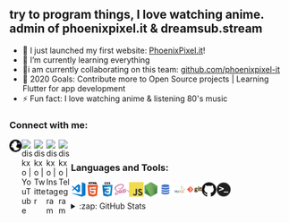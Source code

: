 ## try to program things, I love watching anime. admin of phoenixpixel.it & dreamsub.stream

- 🔭 I just launched my first website: [PhoenixPixel.it][website]!
- 🌱 I’m currently learning everything 
- 👯i am currently collaborating on this team: [github.com/phoenixpixel-it][phoenixpixel]
- 🥅 2020 Goals: Contribute more to Open Source projects | Learning Flutter for app development
- ⚡ Fun fact: I love watching anime & listening 80's music

### Connect with me:

[<img align="left" alt="phoenixpixel.com" width="22px" src="https://raw.githubusercontent.com/iconic/open-iconic/master/svg/globe.svg" />][website]
[<img align="left" alt="diskxo | YouTube" width="22px" src="https://cdn.jsdelivr.net/npm/simple-icons@v3/icons/youtube.svg" />][youtube]
[<img align="left" alt="diskxo | Twitter" width="22px" src="https://cdn.jsdelivr.net/npm/simple-icons@v3/icons/twitter.svg" />][twitter]
[<img align="left" alt="diskxo | Instagram" width="22px" src="https://cdn.jsdelivr.net/npm/simple-icons@v3/icons/instagram.svg" />][instagram]
[<img align="left" alt="diskxo | Telegram" width="22px" src="https://cdn.jsdelivr.net/npm/simple-icons@v3/icons/telegram.svg" />][Telegram]

<br />

### Languages and Tools:

<img align="left" alt="Visual Studio Code" width="26px" src="https://raw.githubusercontent.com/github/explore/80688e429a7d4ef2fca1e82350fe8e3517d3494d/topics/visual-studio-code/visual-studio-code.png" />
<img align="left" alt="HTML5" width="26px" src="https://raw.githubusercontent.com/github/explore/80688e429a7d4ef2fca1e82350fe8e3517d3494d/topics/html/html.png" />
<img align="left" alt="CSS3" width="26px" src="https://raw.githubusercontent.com/github/explore/80688e429a7d4ef2fca1e82350fe8e3517d3494d/topics/css/css.png" />
<img align="left" alt="Sass" width="26px" src="https://raw.githubusercontent.com/github/explore/80688e429a7d4ef2fca1e82350fe8e3517d3494d/topics/sass/sass.png" />
<img align="left" alt="JavaScript" width="26px" src="https://raw.githubusercontent.com/github/explore/80688e429a7d4ef2fca1e82350fe8e3517d3494d/topics/javascript/javascript.png" />

<img align="left" alt="Node.js" width="26px" src="https://raw.githubusercontent.com/github/explore/80688e429a7d4ef2fca1e82350fe8e3517d3494d/topics/nodejs/nodejs.png" />
<img align="left" alt="SQL" width="26px" src="https://raw.githubusercontent.com/github/explore/80688e429a7d4ef2fca1e82350fe8e3517d3494d/topics/sql/sql.png" />
<img align="left" alt="MySQL" width="26px" src="https://raw.githubusercontent.com/github/explore/80688e429a7d4ef2fca1e82350fe8e3517d3494d/topics/mysql/mysql.png" />
<img align="left" alt="Git" width="26px" src="https://raw.githubusercontent.com/github/explore/80688e429a7d4ef2fca1e82350fe8e3517d3494d/topics/git/git.png" />
<img align="left" alt="GitHub" width="26px" src="https://raw.githubusercontent.com/github/explore/78df643247d429f6cc873026c0622819ad797942/topics/github/github.png" />
<img align="left" alt="Terminal" width="26px" src="https://raw.githubusercontent.com/github/explore/80688e429a7d4ef2fca1e82350fe8e3517d3494d/topics/terminal/terminal.png" />

<br />
<br />


<details>
  <summary>:zap: GitHub Stats</summary>

  <img align="left" alt="codeSTACKr's GitHub Stats" src="https://github-readme-stats.codestackr.vercel.app/api?username=diskxo&show_icons=true&hide_border=true" />

</details>

[website]: https://www.phoenixpixel.it
[phoenixpixel]: https://github.com/phoenixpixel-it
[twitter]: https://twitter.com/diskxo_
[youtube]: https://www.youtube.com/channel/UC1VPT4qglYpXyj1nt_sL2sA?view_as=subscriber
[instagram]: https://www.instagram.com/_disconight_/
[telegram]: https://t.me/diskxo/
